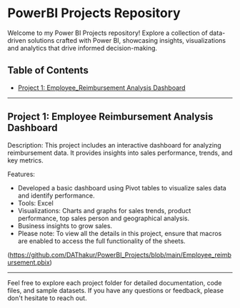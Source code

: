 # PowerBI Projects Repository

Welcome to my Power BI Projects repository! Explore a collection of data-driven solutions crafted with Power BI, showcasing insights, visualizations and analytics that drive informed decision-making.

## Table of Contents

- [Project 1: Employee_Reimbursement Analysis Dashboard](#project-1-sales-analysis-dashboard)
---

## Project 1: Employee Reimbursement Analysis Dashboard

Description: This project includes an interactive dashboard for analyzing reimbursement data. It provides insights into sales performance, trends, and key metrics.

Features:
- Developed a basic dashboard using Pivot tables to visualize sales data and identify performance.
- Tools: Excel
- Visualizations: Charts and graphs for sales trends, product performance, top sales person and geographical analysis.
- Business insights to grow sales.
- Please note: To view all the details in this project, ensure that macros are enabled to access the full functionality of the sheets.


(https://github.com/DAThakur/PowerBI_Projects/blob/main/Employee_reimbursement.pbix)

---

Feel free to explore each project folder for detailed documentation, code files, and sample datasets. If you have any questions or feedback, please don't hesitate to reach out.
